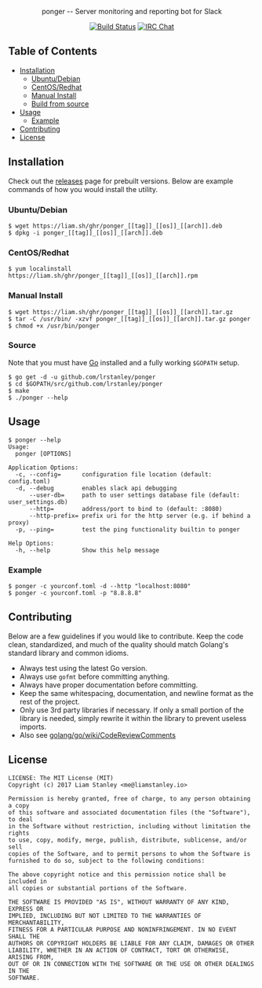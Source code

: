 <p align="center">ponger -- Server monitoring and reporting bot for Slack</p>
<p align="center">
  <a href="https://travis-ci.org/lrstanley/ponger"><img src="https://travis-ci.org/lrstanley/ponger.svg?branch=master" alt="Build Status"></a>
  <a href="https://byteirc.org/channel/%23%2Fdev%2Fnull"><img src="https://img.shields.io/badge/ByteIRC-%23%2Fdev%2Fnull-blue.svg" alt="IRC Chat"></a>
</p>

## Table of Contents
- [Installation](#installation)
  - [Ubuntu/Debian](#ubuntudebian)
  - [CentOS/Redhat](#centosredhat)
  - [Manual Install](#manual-install)
  - [Build from source](#build-from-source)
- [Usage](#usage)
  - [Example](#example)
- [Contributing](#contributing)
- [License](#license)

## Installation

Check out the [releases](https://github.com/lrstanley/ponger/releases)
page for prebuilt versions. Below are example commands of how you would install
the utility.

### Ubuntu/Debian

```console
$ wget https://liam.sh/ghr/ponger_[[tag]]_[[os]]_[[arch]].deb
$ dpkg -i ponger_[[tag]]_[[os]]_[[arch]].deb
```

### CentOS/Redhat

```console
$ yum localinstall https://liam.sh/ghr/ponger_[[tag]]_[[os]]_[[arch]].rpm
```

### Manual Install

```console
$ wget https://liam.sh/ghr/ponger_[[tag]]_[[os]]_[[arch]].tar.gz
$ tar -C /usr/bin/ -xzvf ponger_[[tag]]_[[os]]_[[arch]].tar.gz ponger
$ chmod +x /usr/bin/ponger
```

### Source

Note that you must have [Go](https://golang.org/doc/install) installed and
a fully working `$GOPATH` setup.

```console
$ go get -d -u github.com/lrstanley/ponger
$ cd $GOPATH/src/github.com/lrstanley/ponger
$ make
$ ./ponger --help
```

## Usage

```console
$ ponger --help
Usage:
  ponger [OPTIONS]

Application Options:
  -c, --config=      configuration file location (default: config.toml)
  -d, --debug        enables slack api debugging
      --user-db=     path to user settings database file (default: user_settings.db)
      --http=        address/port to bind to (default: :8080)
      --http-prefix= prefix uri for the http server (e.g. if behind a proxy)
  -p, --ping=        test the ping functionality builtin to ponger

Help Options:
  -h, --help         Show this help message
```

### Example

```console
$ ponger -c yourconf.toml -d --http "localhost:8080"
$ ponger -c yourconf.toml -p "8.8.8.8"
```

## Contributing

Below are a few guidelines if you would like to contribute. Keep the code
clean, standardized, and much of the quality should match Golang's standard
library and common idioms.

   * Always test using the latest Go version.
   * Always use `gofmt` before committing anything.
   * Always have proper documentation before committing.
   * Keep the same whitespacing, documentation, and newline format as the
     rest of the project.
   * Only use 3rd party libraries if necessary. If only a small portion of
     the library is needed, simply rewrite it within the library to prevent
     useless imports.
   * Also see [golang/go/wiki/CodeReviewComments](https://github.com/golang/go/wiki/CodeReviewComments)

## License

```
LICENSE: The MIT License (MIT)
Copyright (c) 2017 Liam Stanley <me@liamstanley.io>

Permission is hereby granted, free of charge, to any person obtaining a copy
of this software and associated documentation files (the "Software"), to deal
in the Software without restriction, including without limitation the rights
to use, copy, modify, merge, publish, distribute, sublicense, and/or sell
copies of the Software, and to permit persons to whom the Software is
furnished to do so, subject to the following conditions:

The above copyright notice and this permission notice shall be included in
all copies or substantial portions of the Software.

THE SOFTWARE IS PROVIDED "AS IS", WITHOUT WARRANTY OF ANY KIND, EXPRESS OR
IMPLIED, INCLUDING BUT NOT LIMITED TO THE WARRANTIES OF MERCHANTABILITY,
FITNESS FOR A PARTICULAR PURPOSE AND NONINFRINGEMENT. IN NO EVENT SHALL THE
AUTHORS OR COPYRIGHT HOLDERS BE LIABLE FOR ANY CLAIM, DAMAGES OR OTHER
LIABILITY, WHETHER IN AN ACTION OF CONTRACT, TORT OR OTHERWISE, ARISING FROM,
OUT OF OR IN CONNECTION WITH THE SOFTWARE OR THE USE OR OTHER DEALINGS IN THE
SOFTWARE.
```
